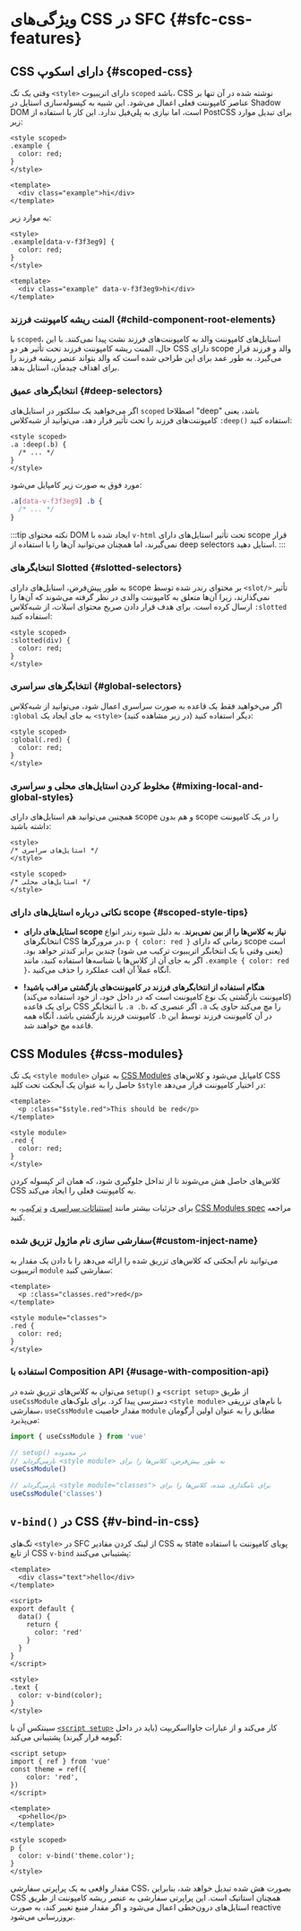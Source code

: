 # ویژگی‌های CSS در SFC {#sfc-css-features}

## CSS دارای اسکوپ {#scoped-css}

وقتی یک تگ `<style>` دارای اتریبیوت `scoped` باشد، CSS نوشته شده در آن تنها بر عناصر کامپوننت فعلی اعمال می‌شود. این شبیه به کپسوله‌سازی استایل در Shadow DOM است، اما نیازی به پلی‌فیل ندارد. این کار با استفاده از PostCSS برای تبدیل موارد زیر:

```vue
<style scoped>
.example {
  color: red;
}
</style>

<template>
  <div class="example">hi</div>
</template>
```

به موارد زیر:

```vue
<style>
.example[data-v-f3f3eg9] {
  color: red;
}
</style>

<template>
  <div class="example" data-v-f3f3eg9>hi</div>
</template>
```

### المنت ریشه کامپوننت فرزند {#child-component-root-elements}

با `scoped`، استایل‌های کامپوننت والد به کامپوننت‌های فرزند نشت پیدا نمی‌کنند. با این حال، المنت ریشه کامپوننت فرزند تحت تأثیر هر دو CSS دارای scope والد و فرزند قرار می‌گیرد. به طور عمد برای این طراحی شده است که والد بتواند عنصر ریشه فرزند را برای اهداف چیدمان، استایل بدهد.

### انتخابگرهای عمیق {#deep-selectors}

اگر می‌خواهید یک سلکتور در استایل‌های `scoped` اصطلاحا "deep" باشد، یعنی کامپوننت‌های فرزند را تحت تأثیر قرار دهد، می‌توانید از شبه‌کلاس ‍`‎:deep()‎`‍ استفاده کنید:

```vue
<style scoped>
.a :deep(.b) {
  /* ... */
}
</style>
```

مورد فوق به صورت زیر کامپایل می‌شود:

```css
.a[data-v-f3f3eg9] .b {
  /* ... */
}
```

:::tip نکته
محتوای DOM ایجاد شده با ‍`v-html`‍ تحت تأثیر استایل‌های دارای scope قرار نمی‌گیرند، اما همچنان می‌توانید آن‌ها را با استفاده از deep selectors استایل دهید.
:::

### انتخابگرهای Slotted {#slotted-selectors}

به طور پیش‌فرض، استایل‌های دارای scope بر محتوای رندر شده توسط ‍`‎<slot/>‎`‍ تأثیر نمی‌گذارند، زیرا آن‌ها متعلق به کامپوننت والدی در نظر گرفته می‌شوند که آن‌ها را ارسال کرده است. برای هدف قرار دادن صریح محتوای اسلات، از شبه‌کلاس ‍`‎:slotted`‍ استفاده کنید:

```vue
<style scoped>
:slotted(div) {
  color: red;
}
</style>
```

### انتخابگرهای سراسری {#global-selectors}

اگر می‌خواهید فقط یک قاعده به صورت سراسری اعمال شود، می‌توانید از شبه‌کلاس ‍`‎:global`‍ به جای ایجاد یک ‍`<style>`‍ دیگر استفاده کنید (در زیر مشاهده کنید):

```vue
<style scoped>
:global(.red) {
  color: red;
}
</style>
```

### مخلوط کردن استایل‌های محلی و سراسری {#mixing-local-and-global-styles}

همچنین می‌توانید هم استایل‌های دارای scope و هم بدون scope را در یک کامپوننت داشته باشید:

```vue
<style>
/* استایل‌های سراسری */
</style>

<style scoped>
/* استایل‌های محلی */
</style>
```

### نکاتی درباره استایل‌های دارای scope {#scoped-style-tips}

- **استایل‌های دارای scope نیاز به کلاس‌ها را از بین نمی‌برند**. به دلیل شیوه رندر انواع انتخابگرهای CSS در مرورگرها، `p { color: red }` زمانی که دارای scope است (یعنی وقتی با یک انتخابگر اتریبیوت ترکیب می شود) چندین برابر کندتر خواهد بود. اگر به جای آن از کلاس‌ها یا شناسه‌ها استفاده کنید، مانند `‎.example { color: red }`، آنگاه عملاً آن افت عملکرد را حذف می‌کنید.

- **هنگام استفاده از انتخابگرهای فرزند در کامپوننت‌های بازگشتی مراقب باشید!** (کامپوننت بازگشتی یک نوع کامپوننت است که در داخل خود، از خود استفاده می‌کند) برای یک قاعده CSS با انتخابگر `‎.a .b`، اگر عنصری که `‎.a` را مچ می‌کند حاوی یک کامپوننت فرزند بازگشتی باشد، آنگاه همه `‎.b` در آن کامپوننت فرزند توسط این قاعده مچ خواهند شد.

## CSS Modules {#css-modules}

یک تگ `<style module>` به عنوان [CSS Modules](https://github.com/css-modules/css-modules) کامپایل می‌شود و کلاس‌های CSS حاصل را به عنوان یک آبجکت تحت کلید `‎$style` در اختیار کامپوننت قرار می‌دهد:

```vue
<template>
  <p :class="$style.red">This should be red</p>
</template>

<style module>
.red {
  color: red;
}
</style>
```

کلاس‌های حاصل هش می‌شوند تا از تداخل جلوگیری شود، که همان اثر کپسوله کردن CSS به کامپوننت فعلی را ایجاد می‌کند.

برای جزئیات بیشتر مانند [استثنائات سراسری](https://github.com/css-modules/css-modules/blob/master/docs/composition.md#exceptions) و [ترکیب](https://github.com/css-modules/css-modules/blob/master/docs/composition.md#composition)، به [CSS Modules spec](https://github.com/css-modules/css-modules) مراجعه کنید.

### سفارشی سازی نام ماژول تزریق شده{#custom-inject-name}

می‌توانید نام آبجکتی که کلاس‌های تزریق شده را ارائه می‌دهد را با دادن یک مقدار به اتریبیوت `module` سفارشی کنید:

```vue
<template>
  <p :class="classes.red">red</p>
</template>

<style module="classes">
.red {
  color: red;
}
</style>
```

### استفاده با Composition API {#usage-with-composition-api}

می‌توان به کلاس‌های تزریق شده در `setup()‎` و `<script setup>` از طریق `useCssModule` دسترسی پیدا کرد. برای بلوک‌های `<style module>` با نام‌های تزریقی سفارشی، `useCssModule` مقدار خاصیت `module` مطابق را به عنوان اولین آرگومان می‌پذیرد:

```js
import { useCssModule } from 'vue'

// setup() در محدوده
// بازمی‌گرداند <style module> به طور پیش‌فرض، کلاس‌ها را برای
useCssModule()

// بازمی‌گرداند <style module="classes"> برای نامگذاری شده، کلاس‌ها را برای
useCssModule('classes')
```

## `v-bind()‎` در CSS {#v-bind-in-css}

تگ‌های `<style>` در SFC از لینک کردن مقادیر CSS به state پویای کامپوننت با استفاده از تابع CSS `v-bind` پشتیبانی می‌کنند:

```vue
<template>
  <div class="text">hello</div>
</template>

<script>
export default {
  data() {
    return {
      color: 'red'
    }
  }
}
</script>

<style>
.text {
  color: v-bind(color);
}
</style>
```

سینتکس آن با [`<script setup>`](./sfc-script-setup) کار می‌کند و از عبارات جاوااسکریپت (باید در داخل گیومه قرار گیرند) پشتیبانی می‌کند:

```vue
<script setup>
import { ref } from 'vue'
const theme = ref({
    color: 'red',
})
</script>

<template>
  <p>hello</p>
</template>

<style scoped>
p {
  color: v-bind('theme.color');
}
</style>
```

مقدار واقعی به یک پراپرتی سفارشی CSS، بصورت هش شده تبدیل خواهد شد، بنابراین CSS همچنان استاتیک است. این پراپرتی سفارشی به عنصر ریشه کامپوننت از طریق استایل‌های درون‌خطی اعمال می‌شود و اگر مقدار منبع تغییر کند، به صورت reactive بروزرسانی می‌شود.
